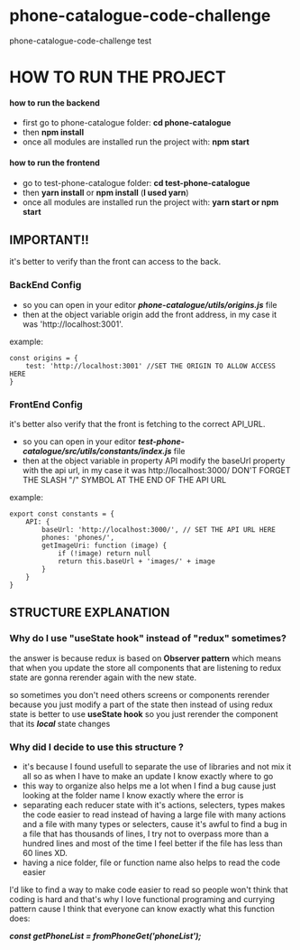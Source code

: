 # phone-catalogue-code-challenge
phone-catalogue-code-challenge test

<h1>HOW TO RUN THE PROJECT</h1>

<h4> how to run the backend </h4>

* first go to phone-catalogue folder: **cd phone-catalogue**
* then **npm install**
* once all modules are installed run the project with: **npm start**

<h4> how to run the frontend </h4>

* go to test-phone-catalogue folder: **cd test-phone-catalogue**
* then **yarn install** or **npm install** (**I used yarn**)
* once all modules are installed run the project with: **yarn start or npm start**

<h2>IMPORTANT!!</h2>
it's better to verify than the front can access to the back.
<h3>BackEnd Config</h3>

* so you can open in your editor **_phone-catalogue/utils/origins.js_** file
* then at the object variable origin add the front address, in my case it was 'http://localhost:3001'.

example: 


    const origins = {
        test: 'http://localhost:3001' //SET THE ORIGIN TO ALLOW ACCESS HERE
    } 


<h3>FrontEnd Config</h3>

it's better also verify that the front is fetching to the correct API_URL.
* so you can open in your editor **_test-phone-catalogue/src/utils/constants/index.js_** file
* then at the object variable in property API modify the baseUrl property with the api url, in my case it was http://localhost:3000/ DON'T FORGET THE SLASH "/" SYMBOL AT THE END OF THE API URL  

example:


    export const constants = {
        API: {
            baseUrl: 'http://localhost:3000/', // SET THE API URL HERE
            phones: 'phones/',
            getImageUri: function (image) {
                if (!image) return null
                return this.baseUrl + 'images/' + image
            }
        }
    }


<h2>STRUCTURE EXPLANATION</h2>

<h3>Why do I use "useState hook" instead of "redux" sometimes?</h3>

the answer is because redux is based on **Observer pattern** which means that when you update the store all components that are listening to redux state are gonna rerender again with the new state.

so sometimes you don't need others screens or components rerender because you just modify a part of the state then instead of using redux state is better to use **useState hook** so you just rerender the component that its **_local_** state changes

<h3>Why did I decide to use this structure ?</h3>

* it's because I found usefull to separate the use of libraries and not mix it all so as when I have to make an update I know exactly where to go
* this way to organize also helps me a lot when I find a bug cause just looking at the folder name I know exactly where the error is
* separating each reducer state with it's actions, selecters, types makes the code easier to read instead of having a large file with many actions and a file with many types or selecters, cause it's awful to find a bug in a file that has thousands of lines, I try not to overpass more than a hundred lines and most of the time I feel better if the file has less than 60 lines XD.
* having a nice folder, file or function name also helps to read the code easier


I'd like to find a way to make code easier to read so people won't think that coding is hard and that's why I love functional programing and currying pattern cause I think that everyone can know exactly what this function does: 

**_const getPhoneList = fromPhoneGet('phoneList');_**
